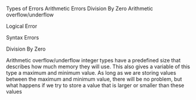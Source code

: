 Types of Errors
Arithmetic Errors
  Division By Zero
  Arithmetic overflow/underflow

Logical Error

Syntax Errors








Division By Zero


Arithmetic overflow/underflow
integer types have a predefined size that describes how much memory they will use. This also gives a variable of this type a maximum and minimum value. As long as we are storing values between the maximum and minimum value, there will be no problem, but what happens if we try to store a value that is larger or smaller than these values
